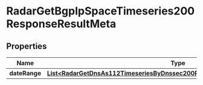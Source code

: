 

# RadarGetBgpIpSpaceTimeseries200ResponseResultMeta


## Properties

| Name | Type | Description | Notes |
|------------ | ------------- | ------------- | -------------|
|**dateRange** | [**List&lt;RadarGetDnsAs112TimeseriesByDnssec200ResponseResultMetaDateRangeInner&gt;**](RadarGetDnsAs112TimeseriesByDnssec200ResponseResultMetaDateRangeInner.md) |  |  |



